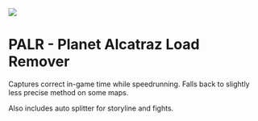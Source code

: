 ![](https://www.speedrun.com/gameasset/9d38x3e1/cover?v=13c5d89g)

# PALR - Planet Alcatraz Load Remover

Captures correct in-game time while speedrunning. Falls back to slightly less precise method on some maps.

Also includes auto splitter for storyline and fights.
